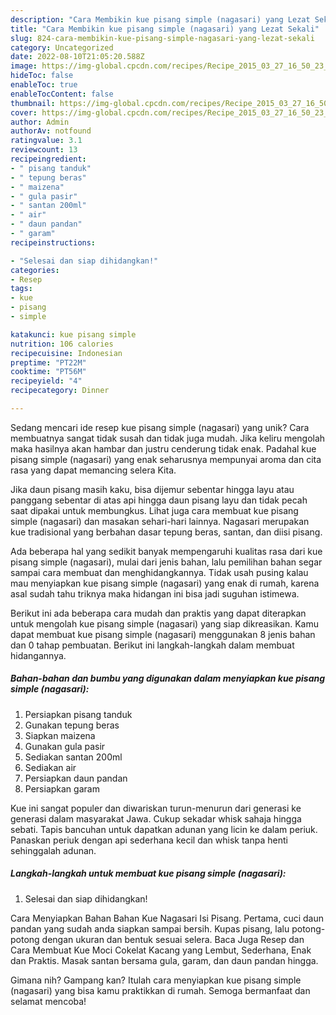 ```yaml
---
description: "Cara Membikin kue pisang simple (nagasari) yang Lezat Sekali"
title: "Cara Membikin kue pisang simple (nagasari) yang Lezat Sekali"
slug: 824-cara-membikin-kue-pisang-simple-nagasari-yang-lezat-sekali
category: Uncategorized
date: 2022-08-10T21:05:20.588Z
image: https://img-global.cpcdn.com/recipes/Recipe_2015_03_27_16_50_23_423_2eca5a55186ca7ca7350/680x482cq70/kue-pisang-simple-nagasari-foto-resep-utama.jpg
hideToc: false
enableToc: true
enableTocContent: false
thumbnail: https://img-global.cpcdn.com/recipes/Recipe_2015_03_27_16_50_23_423_2eca5a55186ca7ca7350/680x482cq70/kue-pisang-simple-nagasari-foto-resep-utama.jpg
cover: https://img-global.cpcdn.com/recipes/Recipe_2015_03_27_16_50_23_423_2eca5a55186ca7ca7350/680x482cq70/kue-pisang-simple-nagasari-foto-resep-utama.jpg
author: Admin
authorAv: notfound
ratingvalue: 3.1
reviewcount: 13
recipeingredient:
- " pisang tanduk"
- " tepung beras"
- " maizena"
- " gula pasir"
- " santan 200ml"
- " air"
- " daun pandan"
- " garam"
recipeinstructions:

- "Selesai dan siap dihidangkan!"
categories:
- Resep
tags:
- kue
- pisang
- simple

katakunci: kue pisang simple 
nutrition: 106 calories
recipecuisine: Indonesian
preptime: "PT22M"
cooktime: "PT56M"
recipeyield: "4"
recipecategory: Dinner

---
```





Sedang mencari ide resep kue pisang simple (nagasari) yang unik? Cara membuatnya sangat tidak susah dan tidak juga mudah. Jika keliru mengolah maka hasilnya akan hambar dan justru cenderung tidak enak. Padahal kue pisang simple (nagasari) yang enak seharusnya mempunyai aroma dan cita rasa yang dapat memancing selera Kita.





Jika daun pisang masih kaku, bisa dijemur sebentar hingga layu atau panggang sebentar di atas api hingga daun pisang layu dan tidak pecah saat dipakai untuk membungkus. Lihat juga cara membuat kue pisang simple (nagasari) dan masakan sehari-hari lainnya. Nagasari merupakan kue tradisional yang berbahan dasar tepung beras, santan, dan diisi pisang.

Ada beberapa hal yang sedikit banyak mempengaruhi kualitas rasa dari kue pisang simple (nagasari), mulai dari jenis bahan, lalu pemilihan bahan segar sampai cara membuat dan menghidangkannya. Tidak usah pusing kalau mau menyiapkan kue pisang simple (nagasari) yang enak di rumah, karena asal sudah tahu triknya maka hidangan ini bisa jadi suguhan istimewa.






Berikut ini ada beberapa cara mudah dan praktis yang dapat diterapkan untuk mengolah kue pisang simple (nagasari) yang siap dikreasikan. Kamu dapat membuat kue pisang simple (nagasari) menggunakan 8 jenis bahan dan 0 tahap pembuatan. Berikut ini langkah-langkah dalam membuat hidangannya.

<!--inarticleads1-->

##### Bahan-bahan dan bumbu yang digunakan dalam menyiapkan kue pisang simple (nagasari):

1. Persiapkan  pisang tanduk
1. Gunakan  tepung beras
1. Siapkan  maizena
1. Gunakan  gula pasir
1. Sediakan  santan 200ml
1. Sediakan  air
1. Persiapkan  daun pandan
1. Persiapkan  garam


Kue ini sangat populer dan diwariskan turun-menurun dari generasi ke generasi dalam masyarakat Jawa. Cukup sekadar whisk sahaja hingga sebati. Tapis bancuhan untuk dapatkan adunan yang licin ke dalam periuk. Panaskan periuk dengan api sederhana kecil dan whisk tanpa henti sehinggalah adunan. 

<!--inarticleads2-->

##### Langkah-langkah untuk membuat kue pisang simple (nagasari):


1. Selesai dan siap dihidangkan!

Cara Menyiapkan Bahan Bahan Kue Nagasari Isi Pisang. Pertama, cuci daun pandan yang sudah anda siapkan sampai bersih. Kupas pisang, lalu potong-potong dengan ukuran dan bentuk sesuai selera. Baca Juga Resep dan Cara Membuat Kue Moci Cokelat Kacang yang Lembut, Sederhana, Enak dan Praktis. Masak santan bersama gula, garam, dan daun pandan hingga. 

Gimana nih? Gampang kan? Itulah cara menyiapkan kue pisang simple (nagasari) yang bisa kamu praktikkan di rumah. Semoga bermanfaat dan selamat mencoba!
